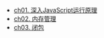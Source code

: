 - [ch01. 深入JavaScript运行原理](JavaScript高级/ch01)
- [ch02. 内存管理](JavaScript高级/ch02)
- [ch03. 闭包](JavaScript高级/ch03)
